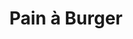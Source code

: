 ---
layout: recette
categories: [recettes]
hidden: true
lang: fr
sitemap: true
title: Pain à Burger
type: boulangerie
withYeast: true
recettes:
  Classique:
    yield: 6
    ingredients: 
      - nom: eau
        qte: 100
        unite: gr
      - nom: levure sèche
        qte: 6
        unite: gr
      - nom: oeuf
        qte: 1
      - nom: lait
        qte: 30
        unite: gr
      - nom: farine T55
        qte: 250
        unite: gr
        variable: true
      - nom: sel
        qte: 4
        unite: gr
      - nom: beurre
        qte: 15
        unite: gr
    etapes:
      - label: Autres Ingrédients Liquides
        details:
          - Battre l'oeuf dans un bol
          - Ajouter du lait pour atteindre 70 grammes
      - label: Pétrissage et Pointage
        details:
          - Dans le récipient de la machine à pain, verser le mélange eau-levure
          - Ajouter le mélange oeuf-lait
          - Ajouter la farine
          - Ajouter le sel
          - Ajouter le beurre
          - Lancer le programme "pétrissage seulement"
      - label: Division, Boulage et Détente
        details:
          - Dégazer
          - Diviser en 6 pâtons de poids égal
          - Bouler
          - Laisser une détente de 5 minutes
      - label: Façonnage
        details:
          - Façonner en petits pains ronds
          - Laisser reposer 30 minutes à 25°C
      - label: Cuisson
        emoji: 🔥
        details:
          - Battre un oeuf avec une pincée de sel
          - Badigeonner les pains avec l'oeuf battu
          - Parsemer les pains de graines de sésame
          - Cuire 15 minutes à 200°C 
          - Les laisser ressuer sur une grille 10 minutes
---